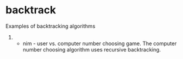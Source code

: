 backtrack
=========
Examples of backtracking algorithms

1. - nim - user vs. computer number choosing game.  The computer number choosing algorithm uses recursive backtracking.
